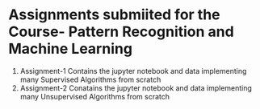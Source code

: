 # Assignments submiited for the Course- Pattern Recognition and Machine Learning

1. Assignment-1 Contains the jupyter notebook and data implementing many Supervised Algorithms from scratch
2. Assignment-2 Conatains the jupyter notebook and data implementing many Unsupervised Algorithms from scratch
